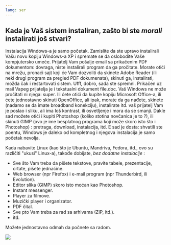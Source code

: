 ```yaml
---
lang: ser
---
```





<h2>Kada je Vaš sistem instaliran, zašto bi ste <i>morali</i> instalirati još stvari?</h2>

Instalacija Windows-a je samo početak. Zamislite da ste upravo instalirali
Vašu novu kopiju Windows-a XP i spremate se da oslobodite Vaše kompjutersko 
umeće. Prijatelj Vam pošalje email sa prikačenim PDF dokumentom: dovraga,
niste instalirali program da ga pročitate. Morate otići na mrežu, pronaći sajt koji 
će Vam dozvoliti da skinete Adobe Reader (ili neki drugi program za pregled PDF dokumenata), 
skinuti ga, instalirati, možda čak i restartovati sistem. Ufff, dobro, sada ste spremni.
Prikačen uz mail Vapeg prijatelja je i tekstualni dokument file.doc.
Vaš Windows ne može pročitati ni njega: super. Ili ćete 
otići da kupite kopiju Microsoft Office-a, ili ćete jednostavno skinuti
OpenOffice, ali ipak, morate da ga nađete, skinete (nadamo se da imate 
broadband konekciju), instalirate itd. vaš prijatelj Vam je poslao i
sliku, ali ima loš kontrast, ili osvetljenje i mora da se smanji.
Dakle sad možete otići i kupiti Photoshop (koliko stotina novčanica 
je to ?), ili skinuti GIMP (ovo je ime besplatnog programa 
koji može skoro isto što i Photoshop) : pretraga, download, 
instalacija, itd. E sad je dosta: shvatili ste poentu, Windows je daleko od kompletnog
i njegova instalacija je samo početak nevolja.

Kada nabavite Linux (kao što je Ubuntu, Mandriva, Fedora, itd., ovo su različiti
"ukusi" Linux-a), takođe dobijate, <i>bez dodatne instalacije</i> :

<ul>

<li>Sve što Vam treba da pišete tekstove, pravite tabele, prezentacije, crtate, pišete jednačine.</li>

<li>Web browser (npr Firefox) i e-mail program (npr Thunderbird, ili Evolution).</li>
<li>Editor slika (GIMP) skoro isto moćan kao Photoshop.</li>
<li>Instant messenger.</li>
<li>Player za filmove.</li>
<li>Muzički player i organizator.</li>
<li>PDF čital.</li>

<li>Sve pto Vam treba za rad sa arhivama (ZIP, itd.).</li>
<li>itd.</li>
</ul>

Možete jednostavno odmah da počnete sa radom.

<img src="Images/app_menu.png" />




